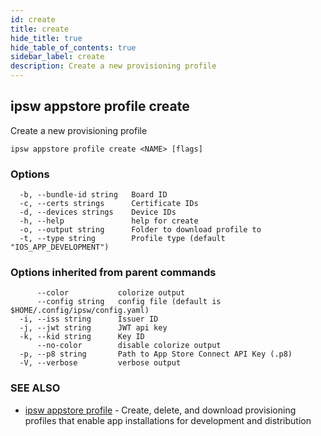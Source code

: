 ```yaml
---
id: create
title: create
hide_title: true
hide_table_of_contents: true
sidebar_label: create
description: Create a new provisioning profile
---
```

## ipsw appstore profile create

Create a new provisioning profile

```
ipsw appstore profile create <NAME> [flags]
```

### Options

```
  -b, --bundle-id string   Board ID
  -c, --certs strings      Certificate IDs
  -d, --devices strings    Device IDs
  -h, --help               help for create
  -o, --output string      Folder to download profile to
  -t, --type string        Profile type (default "IOS_APP_DEVELOPMENT")
```

### Options inherited from parent commands

```
      --color           colorize output
      --config string   config file (default is $HOME/.config/ipsw/config.yaml)
  -i, --iss string      Issuer ID
  -j, --jwt string      JWT api key
  -k, --kid string      Key ID
      --no-color        disable colorize output
  -p, --p8 string       Path to App Store Connect API Key (.p8)
  -V, --verbose         verbose output
```

### SEE ALSO

* [ipsw appstore profile](/docs/cli/ipsw/appstore/profile)	 - Create, delete, and download provisioning profiles that enable app installations for development and distribution

